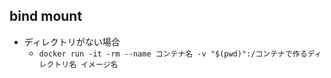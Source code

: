 ## bind mount
- ディレクトリがない場合
  - `docker run -it -rm --name コンテナ名 -v "$(pwd)":/コンテナで作るディレクトリ名 イメージ名`
